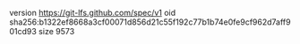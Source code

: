 version https://git-lfs.github.com/spec/v1
oid sha256:b1322ef8668a3cf00071d856d21c55f192c77b1b74e0fe9cf962d7aff901cd93
size 9573
